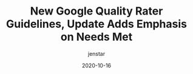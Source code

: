 ---
author: jenstar
date: 2020-10-16
layout: post.njk
publisher: thesempost
tags:
  - seo
  - quality
target_url: http://www.thesempost.com/new-google-quality-rater-guidelines-update-adds-emphasis-needs-met/
title: New Google Quality Rater Guidelines, Update Adds Emphasis on Needs Met
---